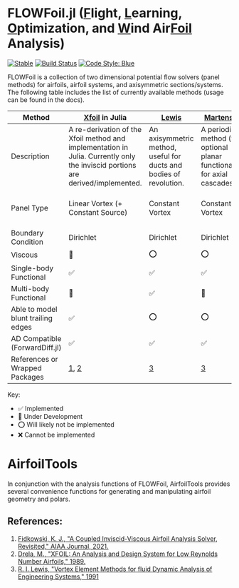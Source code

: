 # FLOWFoil.jl ([F]()light, [L]()earning, [O]()ptimization, and [W]()ind Air[Foil]() Analysis)

[![Stable](https://img.shields.io/badge/docs-stable-blue.svg)](https://byuflowlab.github.io/FLOWFoil.jl/stable)
[![Build Status](https://github.com/byuflowlab/FLOWFoil.jl/actions/workflows/CI.yml/badge.svg?branch=main)](https://github.com/byuflowlab/FLOWFoil.jl/actions/workflows/CI.yml?query=branch%3Amain)
[![Code Style: Blue](https://img.shields.io/badge/code%20style-blue-4495d1.svg)](https://github.com/invenia/BlueStyle)

FLOWFoil is a collection of two dimensional potential flow solvers (panel methods) for airfoils, airfoil systems, and axisymmetric sections/systems.
The following table includes the list of currently available methods (usage can be found in the docs).

|Method|[Xfoil](@ref) in Julia|[Lewis](@ref)|[Martensen](@ref)|[LegacyXfoil](@ref)|[NeuralFoil](@ref)|
|---|---|---|---|---|---|
Description|A re-derivation of the Xfoil method and implementation in Julia. Currently only the inviscid portions are derived/implemented. | An axisymmetric method, useful for ducts and bodies of revolution. | A periodic method (with optional planar functionality) for axial cascades. |  Wrapper of Xfoil.jl | Wrapper of NeuralFoil.jl |
Panel Type | Linear Vortex (+ Constant Source) | Constant Vortex | Constant Vortex | Linear Vortex + Constant Source | N/A |
Boundary Condition|Dirichlet|Dirichlet|Dirichlet|Dirichlet|N/A|
Viscous|🚧|⭕️|⭕️|✅|✅|
Single-body Functional|✅|✅|✅|✅|✅|
Multi-body Functional|🚧|✅|🚧|❌|❌|
Able to model blunt trailing edges|✅|⭕️|⭕️|✅|✅|
AD Compatible (ForwardDiff.jl)|✅|✅|✅|❌|✅|
References or Wrapped Packages|[1](https://websites.umich.edu/~kfid/codes.html), [2](https://web.mit.edu/drela/Public/papers/xfoil_sv.pdf)|[3](https://doi.org/10.1017/CBO9780511529542) |[3](https://doi.org/10.1017/CBO9780511529542) | [Xfoil.jl](https://github.com/byuflowlab/Xfoil.jl)| [NeuralFoil.jl](https://github.com/byuflowlab/NeuralFoil.jl)  |

Key:
- ✅ Implemented
- 🚧 Under Development
- ⭕️ Will likely not be implemented
- ❌ Cannot be implemented


# AirfoilTools

In conjunction with the analysis functions of FLOWFoil, AirfoilTools provides several convenience functions for generating and manipulating airfoil geometry and polars.


## References:

1. [Fidkowski, K. J., "A Coupled Inviscid-Viscous Airfoil Analysis Solver, Revisited," AIAA Journal, 2021.](https://doi.org/10.2514/1.J061341)
2. [Drela, M., "XFOIL: An Analysis and Design System for Low Reynolds Number Airfoils," 1989.](https://doi.org/10.1007/978-3-642-84010-4_1)
3. [R. I. Lewis, "Vortex Element Methods for fluid Dynamic Analysis of Engineering Systems," 1991](https://doi.org/10.1017/CBO9780511529542)
